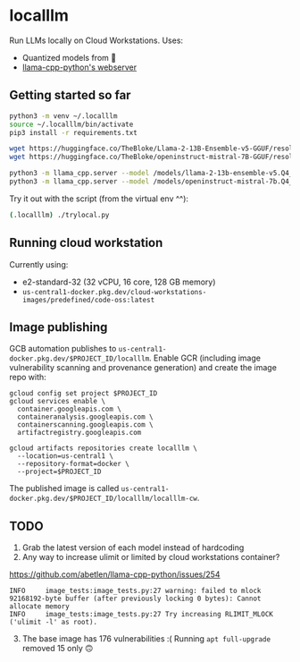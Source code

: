 # localllm

Run LLMs locally on Cloud Workstations. Uses:

* Quantized models from 🤗
* [llama-cpp-python's webserver](https://github.com/abetlen/llama-cpp-python#web-server)

## Getting started so far

```bash
python3 -m venv ~/.localllm
source ~/.localllm/bin/activate
pip3 install -r requirements.txt

wget https://huggingface.co/TheBloke/Llama-2-13B-Ensemble-v5-GGUF/resolve/main/llama-2-13b-ensemble-v5.Q4_K_M.gguf
wget https://huggingface.co/TheBloke/openinstruct-mistral-7B-GGUF/resolve/main/openinstruct-mistral-7b.Q4_K_M.gguf

python3 -m llama_cpp.server --model /models/llama-2-13b-ensemble-v5.Q4_K_M.gguf --host 0.0.0.0 --port 8000
python3 -m llama_cpp.server --model /models/openinstruct-mistral-7b.Q4_K_M.gguf --host 0.0.0.0 --port 8001
```

Try it out with the script (from the virtual env ^^):

```bash
(.localllm) ./trylocal.py
```

## Running cloud workstation

Currently using:
* e2-standard-32 (32 vCPU, 16 core, 128 GB memory)
* `us-central1-docker.pkg.dev/cloud-workstations-images/predefined/code-oss:latest`

## Image publishing

GCB automation publishes to `us-central1-docker.pkg.dev/$PROJECT_ID/localllm`. Enable GCR
(including image vulnerability scanning and provenance generation) and create the image
repo with:

```
gcloud config set project $PROJECT_ID
gcloud services enable \
  container.googleapis.com \
  containeranalysis.googleapis.com \
  containerscanning.googleapis.com \
  artifactregistry.googleapis.com

gcloud artifacts repositories create localllm \
  --location=us-central1 \
  --repository-format=docker \
  --project=$PROJECT_ID
```

The published image is called `us-central1-docker.pkg.dev/$PROJECT_ID/localllm/localllm-cw`.


## TODO

1. Grab the latest version of each model instead of hardcoding
2. Any way to increase ulimit or limited by cloud workstations container?

https://github.com/abetlen/llama-cpp-python/issues/254

```
INFO     image_tests:image_tests.py:27 warning: failed to mlock 92168192-byte buffer (after previously locking 0 bytes): Cannot allocate memory
INFO     image_tests:image_tests.py:27 Try increasing RLIMIT_MLOCK ('ulimit -l' as root).
```

3. The base image has 176 vulnerabilities :( Running `apt full-upgrade` removed 15 only 🙃

